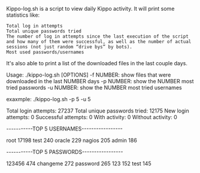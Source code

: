 
Kippo-log.sh is a script to view daily Kippo activity.
It will print some statistics like:

    Total log in attempts
    Total unique passwords tried
    The number of log in attempts since the last execution of the script and how many of them were successful, as well as the number of actual sessions (not just random “drive bys” by bots).
    Most used passwords/usernames

It's also able to print a list of the downloaded files in the last couple days.  


Usage: ./kippo-log.sh [OPTIONS]
	-f NUMBER: show files that were downloaded in the last NUMBER days
	-p NUMBER: show the NUMBER most tried passwords
	-u NUMBER: show the NUMBER most tried usernames

exaxmple: ./kippo-log.sh -p 5 -u 5 

Total login attempts: 27237
Total unique passwords tried: 12175
New login attempts: 0
Successful attempts: 0
With activity: 0
Without activity: 0

-----------TOP 5 USERNAMES----------------- 

root		17198
test		240
oracle		229
nagios		205
admin		186

-----------TOP 5 PASSWORDS----------------- 

123456		474
changeme	272
password	265
123		152
test		145

